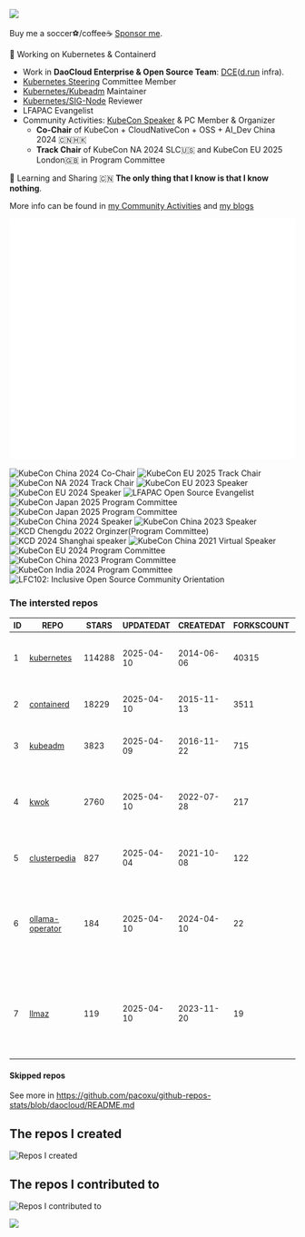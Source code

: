 ![](https://komarev.com/ghpvc/?username=pacoxu)

Buy me a soccer⚽️/coffee☕ [Sponsor me](https://github.com/sponsors/pacoxu/button).
  
 🔭 Working on Kubernetes & Containerd
- Work in **DaoCloud Enterprise & Open Source Team**: [DCE](https://www.daocloud.io/products/index.html)([d.run](https://d.run/) infra).
- [Kubernetes Steering](https://github.com/kubernetes/steering) Committee Member
- [Kubernetes/Kubeadm](https://github.com/kubernetes/kubeadm/) Maintainer
- [Kubernetes/SIG-Node](https://github.com/kubernetes/community/blob/master/sig-node/README.md) Reviewer
- LFAPAC Evangelist
- Community Activities: [KubeCon Speaker](https://www.youtube.com/playlist?list=PLROmsd5kH8pBiN0Km1EepbzKoDiM5S6Ok) & PC Member & Organizer
  - **Co-Chair** of KubeCon + CloudNativeCon + OSS + AI_Dev China 2024 🇨🇳🇭🇰 
  - **Track Chair** of KubeCon NA 2024 SLC🇺🇸 and KubeCon EU 2025 London🇬🇧 in Program Committee

 🌱 Learning and Sharing
 🇨🇳 **The only thing that I know is that I know nothing**. 

More info can be found in [my Community Activities](https://github.com/pacoxu/pacoxu/blob/master/CommunityActivities.md) and [my blogs](https://github.com/pacoxu/pacoxu/blob/master/blog-list.md)

![Metrics](https://github.com/pacoxu/pacoxu/blob/master/github-metrics.svg)

<img alt="KubeCon China 2024 Co-Chair" src="https://github.com/user-attachments/assets/ec1dfcfd-f0a8-4a9a-b50d-014f094bf20d" width="120">
<img alt="KubeCon EU 2025 Track Chair" src="https://github.com/user-attachments/assets/bc6f5cb3-a7c1-4f09-8e21-52b9c337dc8f" width="120">
<img alt="KubeCon NA 2024 Track Chair" src="https://github.com/user-attachments/assets/353295cf-b247-48f9-a983-a389cb84671e" width="120">
<img alt="KubeCon EU 2023 Speaker" src="https://github.com/pacoxu/pacoxu/assets/2010320/cc81330f-29bf-4f63-a4c2-028cd2d0e787" width="80">
<img alt="KubeCon EU 2024 Speaker" src="https://github.com/pacoxu/pacoxu/assets/2010320/fa2d7ee7-c136-4a36-bab1-3b22ac1a6009" width="80">
<img alt="LFAPAC Open Source Evangelist" src="https://github.com/pacoxu/pacoxu/assets/2010320/dcaff1e1-44e2-4d01-8e75-d91d767bfb08" width="80">
<img alt="KubeCon Japan 2025 Program Committee" src="https://github.com/user-attachments/assets/03a00792-c302-4c69-b8cb-cdb833d37239" width="80">
<img alt="KubeCon Japan 2025 Program Committee" src="https://github.com/user-attachments/assets/82000382-6ac0-4c6f-aa29-000246975e16" width="80">
<img alt="KubeCon China 2024 Speaker" src="https://github.com/user-attachments/assets/b67e1198-6ca7-4684-b87d-991f68957eee" width="80">
<img alt="KubeCon China 2023 Speaker" src="https://github.com/pacoxu/pacoxu/assets/2010320/1f105886-ed27-4e9f-9e3a-ac72faf75e1d" width="80">
<img alt="KCD Chengdu 2022 Orginzer(Program Committee)" src="https://github.com/pacoxu/pacoxu/assets/2010320/ec4a7785-216a-456c-ade7-67df2b517bb4" width="80">
<img alt="KCD 2024 Shanghai speaker" src="https://github.com/pacoxu/pacoxu/assets/2010320/dd491e98-23a0-40af-8cfe-37646334b93d" width="80">
<img alt="KubeCon China 2021 Virtual Speaker" src="https://github.com/pacoxu/pacoxu/assets/2010320/496e7308-d8c9-4f64-81ca-be25552b0916" width="80">
<img alt="KubeCon EU 2024 Program Committee" src="https://github.com/pacoxu/pacoxu/assets/2010320/a167e695-9e44-4e67-add1-599c8e5c05a8" width="80">
<img alt="KubeCon China 2023 Program Committee" src="https://github.com/pacoxu/pacoxu/assets/2010320/3aa41135-af51-4990-8227-e6f61f6c1700" width="80">
<img alt="KubeCon India 2024 Program Committee" src="https://github.com/user-attachments/assets/b4b996f8-367c-4b27-b5a1-c7549ccfedc8" width="80">
<img alt="LFC102: Inclusive Open Source Community Orientation" src="https://github.com/user-attachments/assets/6ad503ac-4dfd-445a-a12f-440c3ff4ed6c" width="80">
<!--
-->


<!--START_SECTION:github_repos-->
### The intersted repos
| ID |                               REPO                               | STARS  | UPDATEDAT  | CREATEDAT  | FORKSCOUNT |                                                DESCRIPTIONS                                                |
|----|------------------------------------------------------------------|--------|------------|------------|------------|------------------------------------------------------------------------------------------------------------|
|  1 | [kubernetes](https://github.com/kubernetes/kubernetes)           | 114288 | 2025-04-10 | 2014-06-06 |      40315 | Production-Grade Container Scheduling and Management                                                       |
|  2 | [containerd](https://github.com/containerd/containerd)           |  18229 | 2025-04-10 | 2015-11-13 |       3511 | An open and reliable container runtime                                                                     |
|  3 | [kubeadm](https://github.com/kubernetes/kubeadm)                 |   3823 | 2025-04-09 | 2016-11-22 |        715 | Aggregator for issues filed against kubeadm                                                                |
|  4 | [kwok](https://github.com/kubernetes-sigs/kwok)                  |   2760 | 2025-04-10 | 2022-07-28 |        217 | Kubernetes WithOut Kubelet -  Simulates thousands of Nodes and Clusters.                                   |
|  5 | [clusterpedia](https://github.com/clusterpedia-io/clusterpedia)  |    827 | 2025-04-04 | 2021-10-08 |        122 | The Encyclopedia of Kubernetes clusters                                                                    |
|  6 | [ollama-operator](https://github.com/nekomeowww/ollama-operator) |    184 | 2025-04-10 | 2024-04-10 |         22 | 🚢 Yet another operator for running large language models on Kubernetes with ease. Powered by Ollama! 🐫   |
|  7 | [llmaz](https://github.com/InftyAI/llmaz)                        |    119 | 2025-04-10 | 2023-11-20 |         19 | ☸️ Easy, advanced inference platform for large language models on Kubernetes. 🌟 Star to support our work! |



#### Skipped repos
<!--END_SECTION:github_repos-->
See more in https://github.com/pacoxu/github-repos-stats/blob/daocloud/README.md

## The repos I created

![Repos I created](https://github-contrib-stats.vercel.app/pacoxu/created.svg?max_repos=10)


## The repos I contributed to

![Repos I contributed to](https://github-contrib-stats.vercel.app/pacoxu/contributed.svg?max_repos=10)


<a href="https://pacoxu.wordpress.com/">
  <img align="left" src="https://github-readme-stats.vercel.app/api?username=pacoxu&show_icons=true" />
</a>


<!--  If a trivial fix such as a broken link, typo, or grammar mistake, review the entire document for other potential mistakes. Do not open multiple PRs for small fixes in the same document.
https://github.com/kubernetes/community/blob/master/contributors/guide/pull-requests.md#trivial-edits -->
